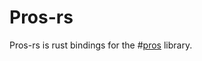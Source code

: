 # Pros-rs

Pros-rs is rust bindings for the #[pros](https://github.com/purduesigbots/pros/releases/tag/3.8.0) library.